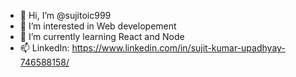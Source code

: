 - 👋 Hi, I’m @sujitoic999
- 👀 I’m interested in Web developement
- 🌱 I’m currently learning React and Node 
- 📫 LinkedIn: https://www.linkedin.com/in/sujit-kumar-upadhyay-746588158/

<!---
sujitoic999/sujitoic999 is a ✨ special ✨ repository because its `README.md` (this file) appears on your GitHub profile.
You can click the Preview link to take a look at your changes.
--->
